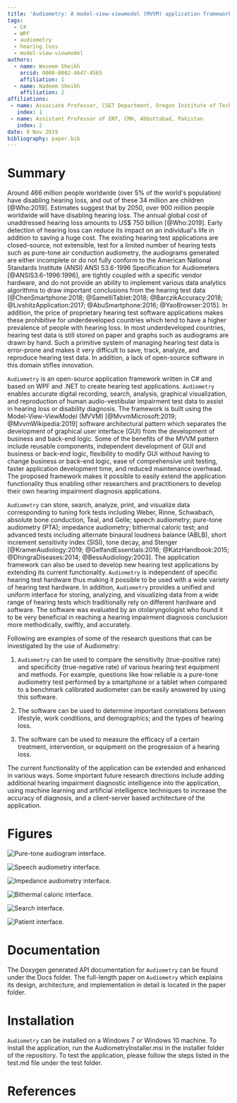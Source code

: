 ```yaml
---
title: 'Audiometry: A model-view-viewmodel (MVVM) application framework for hearing impairment diagnosis'
tags:
  - C#
  - WPF
  - audiometry
  - hearing loss
  - model-view-viewmodel
authors:
  - name: Waseem Sheikh
    orcid: 0000-0002-4647-4565
    affiliation: 1
  - name: Nadeem Sheikh
    affiliation: 2
affiliations:
 - name: Associate Professor, CSET Department, Oregon Institute of Technology, USA
   index: 1
 - name: Assistant Professor of ENT, CMH, Abbottabad, Pakistan
   index: 2
date: 9 Nov 2019
bibliography: paper.bib
---
```


# Summary

Around 466 million people worldwide (over 5% of the world's population) have disabling hearing loss, and out of these 34 million are children [@Who:2019]. Estimates suggest that by 2050, over 900 million people worldwide will have disabling hearing loss. The annual global cost of unaddressed hearing loss amounts to US$ 750 billion [@Who:2019]. Early detection of hearing loss can reduce its impact on an individual's life in addition to saving a huge cost. The existing hearing test applications are closed-source, not extensible, test for a limited number of hearing tests such as pure-tone air conduction audiometry, the audiograms generated are either incomplete or do not fully conform to the American National Standards Institute (ANSI) ANSI S3.6-1996 Specification for Audiometers [@ANSIS3.6-1996:1996], are tightly coupled with a specific vendor hardware, and do not provide an ability to implement various data analytics algorithms to draw important conclusions from the hearing test data [@ChenSmartphone:2018; @SamelliTablet:2018; @BarczikAccuracy:2018; @LivshitzApplication:2017; @AbuSmartphone:2016; @YaoBrowser:2015]. In addition, the price of proprietary hearing test software applications makes these prohibitive for underdeveloped countries which tend to have a higher prevalence of people with hearing loss. In most underdeveloped countries, hearing test data is still stored on paper and graphs such as audiograms are drawn by hand. Such a primitive system of managing hearing test data is error-prone and makes it very difficult to save, track, analyze, and reproduce hearing test data. In addition, a lack of open-source software in this domain stifles innovation.

``Audiometry`` is an open-source application framework written in C# and based on WPF and .NET to create hearing test applications. ``Audiometry`` enables accurate digital recording, search, analysis, graphical visualization, and reproduction of human audio-vestibular impairment test data to assist in hearing loss or disability diagnosis. The framework is built using the Model-View-ViewModel (MVVM) [@MvvmMicrosoft:2019; @MvvmWikipedia:2019] software architectural pattern which separates the development of graphical user interface (GUI) from the development of business and back-end logic. Some of the benefits of the MVVM pattern include reusable components, independent development of GUI and business or back-end logic, flexibility to modify GUI without having to change business or back-end logic, ease of comprehensive unit testing, faster application development time, and reduced maintenance overhead. The proposed framework makes it possible to easily extend the application functionality thus enabling other researchers and practitioners to develop their own hearing impairment diagnosis applications.

``Audiometry`` can store, search, analyze, print, and visualize data corresponding to tuning fork tests including Weber, Rinne, Schwabach, absolute bone conduction, Teal, and Gelle; speech audiometry; pure-tone audiometry (PTA); impedance audiometry; bithermal caloric test; and advanced tests including alternate binaural loudness balance (ABLB), short increment sensitivity index (SISI), tone decay, and Stenger [@KramerAudiology:2019; @GelfandEssentials:2016; @KatzHandbook:2015; @DhingraDiseases:2014; @BessAudiology:2003]. The application framework can also be used to develop new hearing test applications by extending its current functionality. ``Audiometry`` is independent of specific hearing test hardware thus making it possible to be used with a wide variety of hearing test hardware. In addition, ``Audiometry`` provides a unified and uniform interface for storing, analyzing, and visualizing data from a wide range of hearing tests which traditionally rely on different hardware and software. The software was evaluated by an otolaryngologist who found it to be very beneficial in reaching a hearing impairment diagnosis conclusion more methodically, swiftly, and accurately.

Following are examples of some of the research questions that can be investigated by the use of Audiometry:

1.	``Audiometry`` can be used to compare the sensitivity (true-positive rate) and specificity (true-negative rate) of various hearing test equipment and methods. For example, questions like how reliable is a pure-tone audiometry test performed by a smartphone or a tablet when compared to a benchmark calibrated audiometer can be easily answered by using this software.

2.	The software can be used to determine important correlations between lifestyle, work conditions, and demographics; and the types of hearing loss.

3.	The software can be used to measure the efficacy of a certain treatment, intervention, or equipment on the progression of a hearing loss.

The current functionality of the application can be extended and enhanced in various ways. Some important future research directions include adding additional hearing impairment diagnostic intelligence into the application, using machine learning and artificial intelligence techniques to increase the accuracy of diagnosis, and a client-server based architecture of the application.

# Figures

![Pure-tone audiogram interface.](puretone1.png)

![Speech audiometry interface.](speech1.png)

![Impedance audiometry interface.](impedance1.png)

![Bithermal caloric interface.](calorigram1.png)

![Search interface.](search1.png)

![Patient interface.](patient1.png)

# Documentation
The Doxygen generated API documentation for ``Audiometry`` can be found under the Docs folder. The full-length paper on ``Audiometry`` which explains its design, architecture, and implementation in detail is located in the paper folder.

# Installation

``Audiometry`` can be installed on a Windows 7 or Windows 10 machine. To install the application, run the AudiometryInstaller.msi in the installer folder of the repository. To test the application, please follow the steps listed in the test.md file under the test folder.

# References
